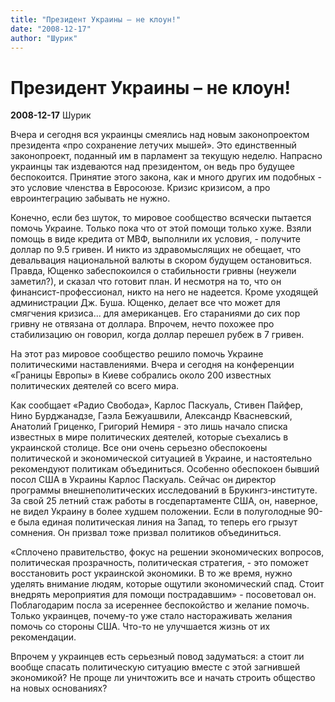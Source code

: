 ```yaml
---
title: "Президент Украины – не клоун!"
date: "2008-12-17"
author: "Шурик"
---
```


# Президент Украины – не клоун!

**2008-12-17** Шурик

Вчера и сегодня вся украинцы смеялись над новым законопроектом президента «про сохранение летучих мышей». Это единственный законопроект, поданный им в парламент за текущую неделю. Напрасно украинцы так издеваются над президентом, он ведь про будущее беспокоится. Принятие этого закона, как и много других им подобных - это условие членства в Евросоюзе. Кризис кризисом, а про евроинтеграцию забывать не нужно.

Конечно, если без шуток, то мировое сообщество всячески пытается помочь Украине. Только пока что от этой помощи только хуже. Взяли помощь в виде кредита от МВФ, выполнили их условия, - получите доллар по 9.5 гривен. И никто из здравомыслящих не обещает, что девальвация национальной валюты в скором будущем остановиться. Правда, Ющенко забеспокоился о стабильности гривны (неужели заметил?), и сказал что готовит план. И несмотря на то, что он финансист-профессионал, никто на него не надеется. Кроме уходящей администрации Дж. Буша. Ющенко, делает все что может для смягчения кризиса... для американцев. Его стараниями до сих пор гривну не отвязана от доллара. Впрочем, нечто похожее про стабилизацию он говорил, когда доллар перешел рубеж в 7 гривен.

На этот раз мировое сообщество решило помочь Украине политическими наставлениями. Вчера и сегодня на конференции «Границы Европы» в Киеве собрались около 200 известных политических деятелей со всего мира.

Как сообщает «Радио Свобода», Карлос Паскуаль, Стивен Пайфер, Нино Бурджанадзе, Гаэла Бежуашвили, Александр Квасневский, Анатолий Гриценко, Григорий Немиря - это лишь начало списка известных в мире политических деятелей, которые съехались в украинской столице. Все они очень серьезно обеспокоены политической и экономической ситуацией в Украине, и настоятельно рекомендуют политикам объединиться. Особенно обеспокоен бывший посол США в Украины Карлос Паскуаль. Сейчас он директор программы внешнеполитических исследований в Брукингз-институте. За свой 25 летний стаж работы в госдепартаменте США, он, наверное, не видел Украину в более худшем положении. Если в полуголодные 90-е была единая политическая линия на Запад, то теперь его грызут сомнения. Он призвал тоже призвал политиков объединиться.

«Сплочено правительство, фокус на решении экономических вопросов, политическая прозрачность, политическая стратегия, - это поможет восстановить рост украинской экономики. В то же время, нужно уделять внимание людям, которые ощутили экономический спад. Стоит внедрять мероприятия для помощи пострадавшим» - посоветовал он. Поблагодарим посла за исереннее беспокойство и желание помочь. Только украинцев, почему-то уже стало настораживать желания помочь со стороны США. Что-то не улучшается жизнь от их рекомендации.

Впрочем у украинцев есть серьезный повод задуматься: а стоит ли вообще спасать политическую ситуацию вместе с этой загнившей экономикой? Не проще ли уничтожить все и начать строить общество на новых основаниях?